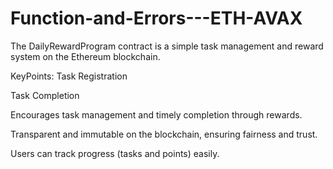 # Function-and-Errors---ETH-AVAX

The DailyRewardProgram contract is a simple task management and reward system on the Ethereum blockchain. 

KeyPoints:
Task Registration

Task Completion

Encourages task management and timely completion through rewards.

Transparent and immutable on the blockchain, ensuring fairness and trust.

Users can track progress (tasks and points) easily.

